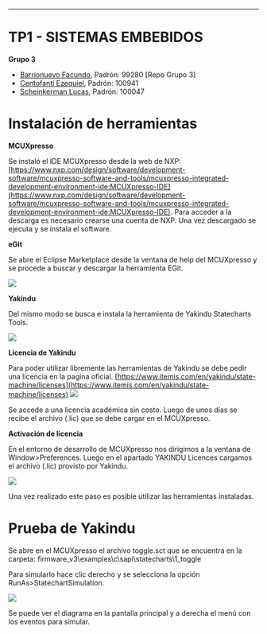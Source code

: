 ---

# TP1 - SISTEMAS EMBEBIDOS

**Grupo 3**

- [Barrionuevo Facundo](https://github.com/faqbarrionuevo/SistemasEmbebidos), Padrón: 99280 [Repo Grupo 3]
- [Centofanti Ezequiel](https://github.com/CentofantiEze/Sistemas-Embebidos.git), Padrón: 100941   
- [Scheinkerman Lucas](https://github.com/LucasJSch/sistemas_embebidos_2020_1c), Padrón: 100047

# Instalación de herramientas

**MCUXpresso**

Se instaló el IDE MCUXpresso desde la web de NXP: [https://www.nxp.com/design/software/development-software/mcuxpresso-software-and-tools/mcuxpresso-integrated-development-environment-ide:MCUXpresso-IDE](https://www.nxp.com/design/software/development-software/mcuxpresso-software-and-tools/mcuxpresso-integrated-development-environment-ide:MCUXpresso-IDE). Para acceder a la descarga es necesario crearse una cuenta de NXP. Una vez descargado se ejecuta y se instala el software.

**eGit**

Se abre el Eclipse Marketplace desde la ventana de help del MCUXpresso y se procede a buscar y descargar la herramienta EGit.

**![](https://lh4.googleusercontent.com/PALqcFbkOBLzXytERsyd-SnJMVuCpd0ufQoUYMMxG0BqelmNIRpdeF-3gW2mCdWj6-KA-UHpIGdMwu53zFJcfFq9nDYA-PgomipbRrCbvmG45SbLwmH9HaxjH24gUDnFTPc4vQNB)**

**Yakindu**

Del mismo modo se busca e instala la herramienta de Yakindu Statecharts Tools.

**![](https://lh4.googleusercontent.com/OZvIy2rU03EjeewHex70rP6I9JtDGeYVjwOinBq1vbaxthhHJ-8IT7S83Y9en2AiseQffLeHV2hSFWMUSSItSQSkT90pJ6lYHtbfGqu-WDIG_PwN9aDIaS3OdG2et19jR3x2urzY)**

**Licencia de Yakindu**

Para poder utilizar libremente las herramientas de Yakindu se debe pedir una licencia en la pagina oficial.
[https://www.itemis.com/en/yakindu/state-machine/licenses](https://www.itemis.com/en/yakindu/state-machine/licenses)
**![](https://lh5.googleusercontent.com/M5t7GSxmZa_f-em7E4ts0eqV7OUMnwWQ6g9ZXiPgpCwTalVAdXOPR2oAyR6feqojm5MlYo7xriuhhOMRe9M-Ahh6wY6HaWWDjXWTQWVe9bvQCQu5wSyDKK3FdO7S2RwnnZqRDbAO)**

Se accede a una licencia académica sin costo. Luego de unos días se recibe el archivo (.lic) que se debe cargar en el MCUXpresso.

**Activación de licencia**

En el entorno de desarrollo de MCUXpresso nos dirigimos a la ventana de Window>Preferences. Luego en el apartado YAKINDU Licences cargamos el archivo (.lic) provisto por Yakindu.

**![](https://lh3.googleusercontent.com/t6hf3ncwjAxnYLMwWFKxPoDNbiut_xm4pwTOdxUKZdYgpyrmjzHcWnTUG8J4hL60KYP_LSPzonOBuC1fyJiho5hQS5uNYNgM5r8B_u01hyKx514QQxxi2TuYxsSufs82ISpEanK9)**

Una vez realizado este paso es posible utilizar las herramientas instaladas.

# Prueba de Yakindu

Se abre en el MCUXpresso el archivo toggle.sct que se encuentra en la carpeta: firmware_v3\examples\c\sapi\statecharts\1_toggle

Para simularlo hace clic derecho y se selecciona la opción RunAs>StatechartSimulation.

**![](https://lh3.googleusercontent.com/Z9ltFppJHIy7zgW_w37GYCom4WAMQD_Cac5tiUWuga1IbZJWDz3e5r0St7oFLfNw59kpojdS-nLECn3uRhvxFlYIrHgH2ilEAKcyIDuQ_msF1BVvxCPGyNv3H6eLrpq1hKnxnulG)**

Se puede ver el diagrama en la pantalla principal y a derecha el menú con los eventos para simular.

